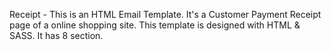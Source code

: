 Receipt - This is an HTML Email Template. It's a Customer Payment Receipt page of a online shopping site. This template is designed with HTML & SASS. It has 8 section.
